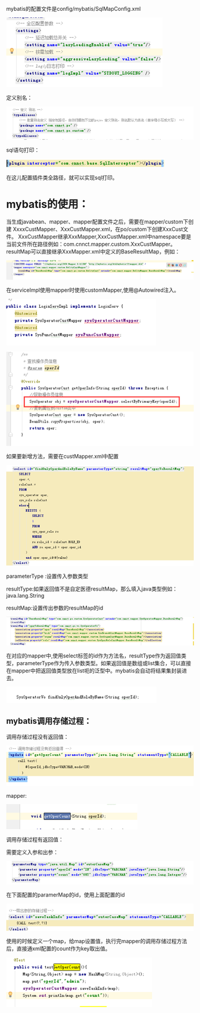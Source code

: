 mybatis的配置文件是config/mybatis/SqlMapConfig.xml

![](/assets/mybatisconfig.png)

定义别名：

![](/assets/alis.png)

sql语句打印：

![](/assets/printSql.png)

在这儿配置插件类全路径，就可以实现sql打印。

# mybatis的使用：

当生成javabean、mapper、mapper配置文件之后，需要在mapper/custom下创建 XxxxCustMapper、XxxCustMapper.xml，在po/custom下创建XxxCust文件。 XxxCustMapper继承XxxMapper,XxxCustMapper.xml中namespace要是当前文件所在路径例如：com.cnnct.mapper.custom.XxxCustMapper。resultMap可以直接继承XxxMapper.xml中定义的BaseResultMap，例如：

![](/assets/mapper-extends.png)

在serviceImpl使用mapper时使用customMapper,使用@Autowired注入。

![](/assets/service-mapper.png)

![](/assets/mapper-demo.png)

如果要新增方法，需要在custMapper.xml中配置

![](/assets/mybatis-demo2.png)

parameterType :设置传入参数类型

resultType:如果返回值不是自定医德resultMap，那么填入java类型例如：java.lang.String

resultMap:设置传出参数的resultMap的id

![](/assets/mybatis-resultMap.png)

在对应的mapper中,使用select标签的id作为方法名，resultType作为返回值类型，parameterType作为传入参数类型。如果返回值是数组或list集合，可以直接在mapper中把返回值类型放在list呃的泛型中。mybatis会自动将结果集封装进去。

![](/assets/mybatis-mapper-func.png)

## mybatis调用存储过程：

调用存储过程没有返回值：

![](/assets/call-noreturn.png)

mapper:

![](/assets/call-noreturn-mapper.png)

调用存储过程有返回值：

需要定义入参和出参：

![](/assets/mybatis-call-map.png)

在下面配置的paramerMap的id，使用上面配置的id

![](/assets/mybatis-call-return.png)

使用的时候定义一个map，给map设置值，执行完mapper的调用存储过程方法后，直接通xml配置的count作为key取出值。

![](/assets/mybatis-call-test.png)

